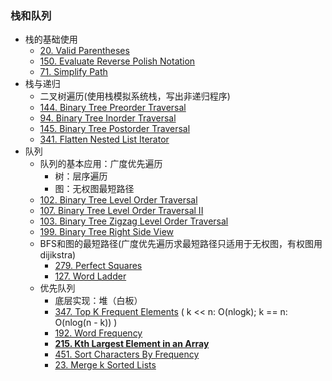 ### 栈和队列

- 栈的基础使用
    - [20. Valid Parentheses](https://leetcode.com/problems/valid-parentheses/)
    - [150. Evaluate Reverse Polish Notation](https://leetcode.com/problems/evaluate-reverse-polish-notation/)
    - [71. Simplify Path](https://leetcode.com/problems/simplify-path/)
- 栈与递归
    - 二叉树遍历(使用栈模拟系统栈，写出非递归程序)
    - [144. Binary Tree Preorder Traversal](https://leetcode.com/problems/binary-tree-preorder-traversal/)
    - [94. Binary Tree Inorder Traversal](https://leetcode.com/problems/binary-tree-inorder-traversal/)
    - [145. Binary Tree Postorder Traversal](https://leetcode.com/problems/binary-tree-postorder-traversal/)
    - [341. Flatten Nested List Iterator](https://leetcode.com/problems/flatten-nested-list-iterator/)
- 队列
    - 队列的基本应用：广度优先遍历
        - 树：层序遍历
        - 图：无权图最短路径
    - [102. Binary Tree Level Order Traversal](https://leetcode.com/problems/binary-tree-level-order-traversal/)
    - [107. Binary Tree Level Order Traversal II](https://leetcode.com/problems/binary-tree-level-order-traversal-ii/)
    - [103. Binary Tree Zigzag Level Order Traversal](https://leetcode.com/problems/binary-tree-zigzag-level-order-traversal/)
    - [199. Binary Tree Right Side View](https://leetcode.com/problems/binary-tree-right-side-view/)
    - BFS和图的最短路径(广度优先遍历求最短路径只适用于无权图，有权图用dijikstra)
        - [279. Perfect Squares](https://leetcode.com/problems/perfect-squares/)
        - [127. Word Ladder](https://leetcode.com/problems/word-ladder/)
     - 优先队列
        - 底层实现：堆（白板）
        - [347. Top K Frequent Elements](https://leetcode.com/problems/top-k-frequent-elements/) ( k << n: O(nlogk); k == n: O(nlog(n - k)) )
        - [192. Word Frequency](https://leetcode.com/problems/word-frequency/)
        - **[215. Kth Largest Element in an Array](https://leetcode.com/problems/kth-largest-element-in-an-array/)**
        - [451. Sort Characters By Frequency](https://leetcode.com/problems/sort-characters-by-frequency/)
        - [23. Merge k Sorted Lists](https://leetcode.com/problems/merge-k-sorted-lists/)

